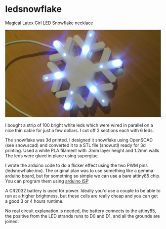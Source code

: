 # ledsnowflake
Magical Latex Girl LED Snowflake necklace

![pic1](https://raw.githubusercontent.com/kigyui/ledsnowflake/master/02-frontofsnowflake.jpg)

I bought a strip of 100 bright white leds which were wired in parallel
on a nice thin cable for just a few dollars. I cut off 2 sections
each with 6 leds.

The snowflake was 3d printed. I designed it snowflake using OpenSCAD
(see snow.scad) and converted it to a STL file (snow.stl) ready for 3d
printing. Used a white PLA filament with .3mm layer height and 1.2mm
walls  The leds were glued in place using superglue.

I wrote the arduino code to do a flicker effect using the two PWM pins
(ledsnowflake.ino). The original plan was to use something like a
gemma arduino board, but for something so simple we can use a bare
attiny85 chip. You can program them using [arduino
ISP](https://create.arduino.cc/projecthub/arjun/programming-attiny85-with-arduino-uno-afb829)

A CR2032 battery is used for power. Ideally you'd use a couple to be
able to run at a higher brightness, but these cells are really cheap
and you can get a good 3 or 4 hours runtime.

No real circuit explanation is needed, the battery connects to
the attiny85, the positive from the LED strands runs to D0 and D1,
and all the grounds are joined.


